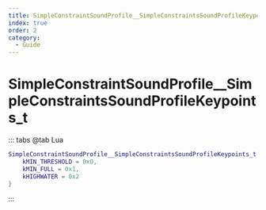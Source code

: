 ```yaml
---
title: SimpleConstraintSoundProfile__SimpleConstraintsSoundProfileKeypoints_t
index: true
order: 2
category:
  - Guide
---
```


# SimpleConstraintSoundProfile__SimpleConstraintsSoundProfileKeypoints_t
::: tabs
@tab Lua
```lua
SimpleConstraintSoundProfile__SimpleConstraintsSoundProfileKeypoints_t = {
    kMIN_THRESHOLD = 0x0,
    kMIN_FULL = 0x1,
    kHIGHWATER = 0x2
}
```
:::